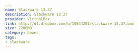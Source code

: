```yaml
---
name: Slackware 13.37
description: Slackware 13.37
provider: VirtualBox
link: http://dl.dropbox.com/u/10544201/slackware-13.37.box
size: 2200MB
category: boxes
tags:
- slackware
---
```

